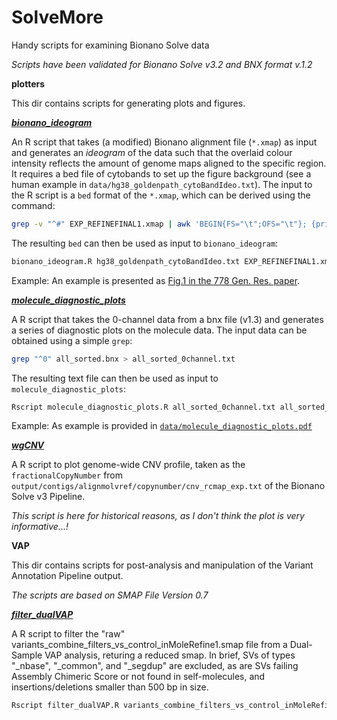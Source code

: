 # SolveMore
Handy scripts for examining Bionano Solve data

_Scripts have been validated for Bionano Solve v3.2 and BNX format v.1.2_

**plotters**

This dir contains scripts for generating plots and figures. 

[**_bionano_ideogram_**](plotters/bionano_ideogram.R)

An R script that takes (a modified) Bionano alignment file (`*.xmap`) as input and generates an _ideogram_ of the data such that the overlaid colour intensity reflects the amount of genome maps aligned to the specific region. It requires a bed file of cytobands to set up the figure background (see a human example in `data/hg38_goldenpath_cytoBandIdeo.txt`). 
The input to the R script is a `bed` format of the `*.xmap`, which can be derived using the command: 
```sh
grep -v "^#" EXP_REFINEFINAL1.xmap | awk 'BEGIN{FS="\t";OFS="\t"}; {print $3, int($6), int($7)}' >  EXP_REFINEFINAL1.xmap_hg38.bed
```
The resulting `bed` can then be used as input to `bionano_ideogram`: 
```R
bionano_ideogram.R hg38_goldenpath_cytoBandIdeo.txt EXP_REFINEFINAL1.xmap_hg38.bed ideogram.pdf
```
Example:  An example is presented as [Fig.1 in the 778 Gen. Res. paper](https://genome.cshlp.org/content/28/5/726.full#F1). 

[**_molecule_diagnostic_plots_**](plottes/molecule_diagnostic_plots.R)

A R script that takes the 0-channel data from a bnx file (v1.3) and generates a series of diagnostic plots on the molecule data. 
The input data can be obtained using a simple `grep`: 
```sh
grep "^0" all_sorted.bnx > all_sorted_0channel.txt
```
The resulting text file can then be used as input to `molecule_diagnostic_plots`: 
```R
Rscript molecule_diagnostic_plots.R all_sorted_0channel.txt all_sorted_0channel_plots.pdf
```
Example:  As example is provided in [`data/molecule_diagnostic_plots.pdf`](data/molecule_diagnostic_plots.pdf)

[**_wgCNV_**](plotters/wgCNV.R)

A R script to plot genome-wide CNV profile, taken as the `fractionalCopyNumber` from `output/contigs/alignmolvref/copynumber/cnv_rcmap_exp.txt` of the Bionano Solve v3 Pipeline. 

_This script is here for historical reasons, as I don't think the plot is very informative...!_

**VAP**

This dir contains scripts for post-analysis and manipulation of the Variant Annotation Pipeline output. 

_The scripts are based on SMAP File Version 0.7_

[**_filter_dualVAP_**](VAP/filter_dualVAP.R)

A R script to filter the "raw" variants_combine_filters_vs_control_inMoleRefine1.smap file from a Dual-Sample VAP analysis, returing a reduced smap. In brief, SVs of types "_nbase", "_common", and "_segdup" are excluded, as are SVs failing Assembly Chimeric Score or not found in self-molecules, and insertions/deletions smaller than 500 bp in size. 

```R
Rscript filter_dualVAP.R variants_combine_filters_vs_control_inMoleRefine1.smap filteredVAP.smap
```

